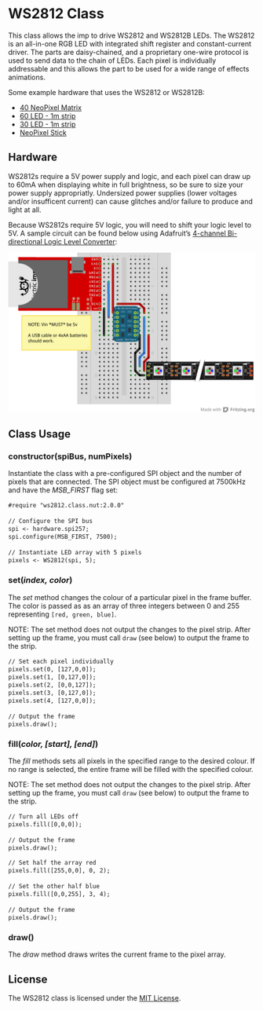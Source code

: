 # WS2812 Class

This class allows the imp to drive WS2812 and WS2812B LEDs. The WS2812 is an all-in-one RGB LED with integrated shift register and constant-current driver. The parts are daisy-chained, and a proprietary one-wire protocol is used to send data to the chain of LEDs. Each pixel is individually addressable and this allows the part to be used for a wide range of effects animations.

Some example hardware that uses the WS2812 or WS2812B:

* [40 NeoPixel Matrix](http://www.adafruit.com/products/1430)
* [60 LED - 1m strip](http://www.adafruit.com/products/1138)
* [30 LED - 1m strip](http://www.adafruit.com/products/1376)
* [NeoPixel Stick](http://www.adafruit.com/products/1426)

## Hardware

WS2812s require a 5V power supply and logic, and each pixel can draw up to 60mA when displaying white in full brightness, so be sure to size your power supply appropriatly. Undersized power supplies (lower voltages and/or insufficent current) can cause glitches and/or failure to produce and light at all.

Because WS2812s require 5V logic, you will need to shift your logic level to 5V. A sample circuit can be found below using Adafruit’s [4-channel Bi-directional Logic Level Converter](http://www.adafruit.com/products/757):

![WS2812 Circuit](./circuit.png)

## Class Usage

### constructor(spiBus, numPixels)

Instantiate the class with a pre-configured SPI object and the number of pixels that are connected. The SPI object must be configured at 7500kHz and have the *MSB_FIRST* flag set:

```squirrel
#require "ws2812.class.nut:2.0.0"

// Configure the SPI bus
spi <- hardware.spi257;
spi.configure(MSB_FIRST, 7500);

// Instantiate LED array with 5 pixels
pixels <- WS2812(spi, 5);
```

### set(*index, color*)

The *set* method changes the colour of a particular pixel in the frame buffer. The color is passed as as an array of three integers between 0 and 255 representing `[red, green, blue]`.

NOTE: The set method does not output the changes to the pixel strip. After setting up the frame, you must call `draw` (see below) to output the frame to the strip.

```squirrel
// Set each pixel individually
pixels.set(0, [127,0,0]);
pixels.set(1, [0,127,0]);
pixels.set(2, [0,0,127]);
pixels.set(3, [0,127,0]);
pixels.set(4, [127,0,0]);

// Output the frame
pixels.draw();
```

### fill(*color, [start], [end]*)

The *fill* methods sets all pixels in the specified range to the desired colour. If no range is selected, the entire frame will be filled with the specified colour.

NOTE: The set method does not output the changes to the pixel strip. After setting up the frame, you must call `draw` (see below) to output the frame to the strip.

```squirrel
// Turn all LEDs off
pixels.fill([0,0,0]);

// Output the frame
pixels.draw();
```

```squirrel
// Set half the array red
pixels.fill([255,0,0], 0, 2);

// Set the other half blue
pixels.fill([0,0,255], 3, 4);

// Output the frame
pixels.draw();
```

### draw()

The *draw* method draws writes the current frame to the pixel array.

## License

The WS2812 class is licensed under the [MIT License](./LICENSE).
